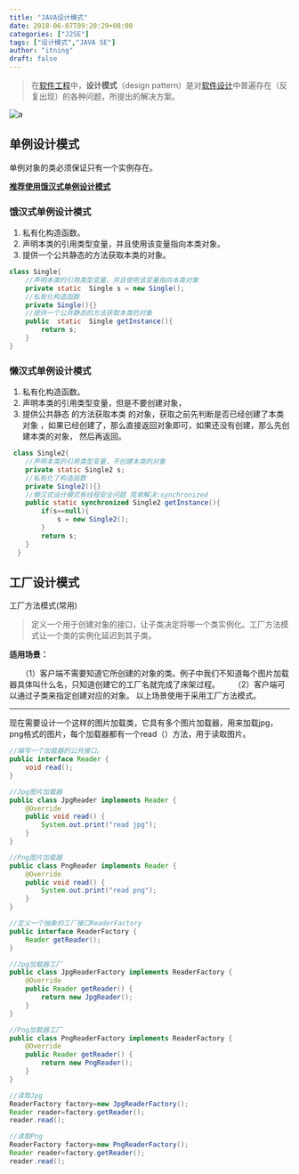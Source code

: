 ```yaml
---
title: "JAVA设计模式"
date: 2018-06-07T09:20:29+08:00
categories: ["J2SE"]
tags: ["设计模式","JAVA SE"]
author: "itning"
draft: false
---
```

> 在[软件工程](https://zh.wikipedia.org/wiki/%E8%BB%9F%E9%AB%94%E5%B7%A5%E7%A8%8B)中，**设计模式**（design pattern）是对[软件设计](https://zh.wikipedia.org/wiki/%E8%BB%9F%E4%BB%B6%E8%A8%AD%E8%A8%88)中普遍存在（反复出现）的各种问题，所提出的解决方案。 

![a](/images/2018-06-07-JAVA设计模式/a.png)

## 单例设计模式

单例对象的类必须保证只有一个实例存在。 

<u>**推荐使用饿汉式单例设计模式**</u>

### 饿汉式单例设计模式

1. 私有化构造函数。
2. 声明本类的引用类型变量，并且使用该变量指向本类对象。
3. 提供一个公共静态的方法获取本类的对象。

```java
class Single{
	//声明本类的引用类型变量，并且使用该变量指向本类对象
	private static	Single s = new Single();
	//私有化构造函数
	private Single(){}
	//提供一个公共静态的方法获取本类的对象
	public	static  Single getInstance(){
		return s;
	}
}
```

### 懒汉式单例设计模式

1. 私有化构造函数。
2. 声明本类的引用类型变量，但是不要创建对象，
3. 提供公共静态 的方法获取本类 的对象，获取之前先判断是否已经创建了本类 对象
   ，如果已经创建了，那么直接返回对象即可，如果还没有创建，那么先创建本类的对象，
   然后再返回。

```java
 class Single2{
  	//声明本类的引用类型变量，不创建本类的对象
  	private static Single2 s;
  	//私有化了构造函数
  	private Single2(){}
  	//懒汉式设计模式有线程安全问题 简单解决:synchronized
  	public static synchronized Single2 getInstance(){
  		if(s==null){
  			s = new Single2();
  		}
  		return s;
  	}
  }
```

## 工厂设计模式

工厂方法模式(常用)

> 定义一个用于创建对象的接口，让子类决定将哪一个类实例化。工厂方法模式让一个类的实例化延迟到其子类。

**适用场景：**

　　（1）客户端不需要知道它所创建的对象的类。例子中我们不知道每个图片加载器具体叫什么名，只知道创建它的工厂名就完成了床架过程。
　　（2）客户端可以通过子类来指定创建对应的对象。
以上场景使用于采用工厂方法模式。

------

现在需要设计一个这样的图片加载类，它具有多个图片加载器，用来加载jpg，png格式的图片，每个加载器都有一个read（）方法，用于读取图片。

```java
//编写一个加载器的公共接口。
public interface Reader {
    void read();
}

//Jpg图片加载器
public class JpgReader implements Reader {
    @Override
    public void read() {
        System.out.print("read jpg");
    }
}

//Png图片加载器
public class PngReader implements Reader {
    @Override
    public void read() {
        System.out.print("read png");
    }
}

//定义一个抽象的工厂接口ReaderFactory
public interface ReaderFactory {
    Reader getReader();
}

//Jpg加载器工厂
public class JpgReaderFactory implements ReaderFactory {
    @Override
    public Reader getReader() {
        return new JpgReader();
    }
}

//Png加载器工厂
public class PngReaderFactory implements ReaderFactory {
    @Override
    public Reader getReader() {
        return new PngReader();
    }
}

//读取Jpg
ReaderFactory factory=new JpgReaderFactory();
Reader reader=factory.getReader();
reader.read();

//读取Png
ReaderFactory factory=new PngReaderFactory();
Reader reader=factory.getReader();
reader.read();
```
